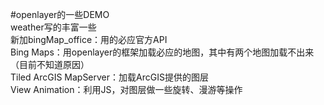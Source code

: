 ﻿#openlayer的一些DEMO  
weather写的丰富一些  
新加bingMap_office：用的必应官方API  
Bing Maps：用openlayer的框架加载必应的地图，其中有两个地图加载不出来（目前不知道原因）   
Tiled ArcGIS MapServer：加载ArcGIS提供的图层  
View Animation：利用JS，对图层做一些旋转、漫游等操作

